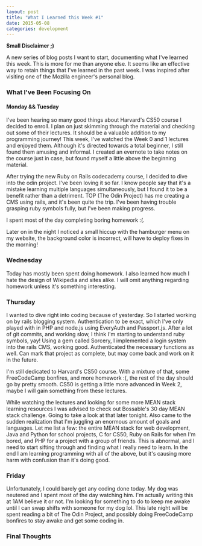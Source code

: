 ```yaml
---
layout: post
title: "What I Learned this Week #1"
date: 2015-05-08
categories: development
---
```


**Small Disclaimer ;)**

A new series of blog posts I want to start, documenting what I've learned this week. This is more for me than anyone else. It seems like an effective way to retain things that I've learned in the past week. I was inspired after visiting one of the Mozilla engineer's personal blog.

### What I've Been Focusing On

#### Monday && Tuesday

I've been hearing so many good things about Harvard's CS50 course I decided to enroll. I plan on just skimming through the material and checking out some of their lectures. It should be a valuable addition to my programming journey! This week, I've watched the Week 0 and 1 lectures and enjoyed them. Although it's directed towards a total beginner, I still found them amusing and informal. I created an evernote to take notes on the course just in case, but found myself a little above the beginning material. 

After trying the new Ruby on Rails codecademy course, I decided to dive into the odin project. I've been loving it so far. I know people say that it's a mistake learning multiple languages simultaneously, but I found it to be a benefit rather than a detriment. TOP (The Odin Project) has me creating a CMS using rails, and it's been quite the trip. I've been having trouble grasping ruby symbols fully, but I've been making progress. 

I spent most of the day completing boring homework :(.

Later on in the night I noticed a small hiccup with the hamburger menu on my website, the background color is incorrect, will have to deploy fixes in the morning!

### Wednesday

Today has mostly been spent doing homework. I also learned how much I hate the design of Wikipedia and sites alike. I will omit anything regarding homework unless it's something interesting.

### Thursday

I wanted to dive right into coding because of yesterday. So I started working on by rails blogging system. Authentication to be exact, which I've only played with in PHP and node.js using EveryAuth and Passport.js. After a lot of git commits, and working slow, I think I'm starting to understand ruby symbols, yay! Using a gem called Sorcery, I implemented a login system into the rails CMS, working good. Authenticated the necessary functions as well. Can mark that project as complete, but may come back and work on it in the future. 

I'm still dedicated to Harvard's CS50 course. With a mixture of that, some FreeCodeCamp bonfires, and more homework :(, the rest of the day should go by pretty smooth. CS50 is getting a little more advanced in Week 2, maybe I will gain something from these lectures.

While watching the lectures and looking for some more MEAN stack learning resources I was advised to check out Bossable's 30 day MEAN stack challenge. Going to take a look at that later tonight. Also came to the sudden realization that I'm juggling an enormous amount of goals and languages. Let me list a few: the entire MEAN stack for web development, Java and Python for school projects, C for CS50, Ruby on Rails for when I'm bored, and PHP for a project with a group of friends. This is abnormal, and I need to start sifting through and finding what I really need to learn. In the end I am learning programming with all of the above, but it's causing more harm with confusion than it's doing good.

### Friday

Unfortunately, I could barely get any coding done today. My dog was neutered and I spent most of the day watching him. I'm actually writing this at 1AM believe it or not. I'm looking for something to do to keep me awake until I can swap shifts with someone for my dog lol. This late night will be spent reading a bit of The Odin Project, and possibly doing FreeCodeCamp bonfires to stay awake and get some coding in.

### Final Thoughts

